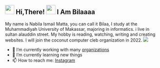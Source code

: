 <h2> <img src="https://user-images.githubusercontent.com/65858180/137293079-2440dbff-e887-4b1d-802c-49d49dcfd664.gif" width="30" /> Hi,There! <img src="https://user-images.githubusercontent.com/65858180/137293369-94c631b6-8a17-4256-927a-070da186734c.gif" width="30" /> I Am Bilaaaa </h2>

My name is Nabila Ismail Matta, you can call it Bilaa, I study at the Muhammadiyah University of Makassar, majoring in informatics. i live in sultan alauddin street. My hobby is reading, watching, writing and creating websites. I will join the coconut computer cleb organization in 2022.
<img src="[https://www.google.com/url?sa=i&url=https%3A%2F%2Fblog.devgenius.io%2Fgithubs-latest-profile-readme-feature-is-so-cool-here-s-how-to-create-your-own-261cf843be6c&psig=AOvVaw3yD2mPTquqSjjIIqDGmzTy&ust=1691938920479000&source=images&cd=vfe&opi=89978449&ved=0CA4QjRxqFwoTCKipufnT1oADFQAAAAAdAAAAABAY](https://www.google.com/url?sa=i&url=https%3A%2F%2Fblog.devgenius.io%2Fgithubs-latest-profile-readme-feature-is-so-cool-here-s-how-to-create-your-own-261cf843be6c&psig=AOvVaw3yD2mPTquqSjjIIqDGmzTy&ust=1691938920479000&source=images&cd=vfe&opi=89978449&ved=0CA4QjRxqFwoTCKipufnT1oADFQAAAAAdAAAAABAY)https://www.google.com/url?sa=i&url=https%3A%2F%2Fblog.devgenius.io%2Fgithubs-latest-profile-readme-feature-is-so-cool-here-s-how-to-create-your-own-261cf843be6c&psig=AOvVaw3yD2mPTquqSjjIIqDGmzTy&ust=1691938920479000&source=images&cd=vfe&opi=89978449&ved=0CA4QjRxqFwoTCKipufnT1oADFQAAAAAdAAAAABAY">


- 🔭 I’m currently working with many [organizations](https://coconut.or.id/contact)
- 🌱 I’m currently learning new things
- 📫 How to reach me: [Instagram](https://instagram.com/nabilamatta26?igshid=NjIwNzIyMDk2Mg==)
